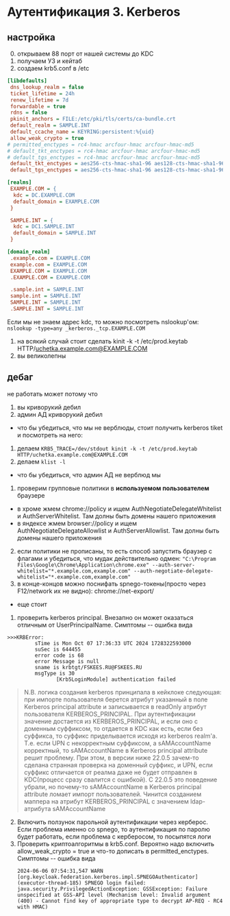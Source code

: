 # Аутентификация 3. Kerberos
## настройка
0. открываем 88 порт от нашей системы до KDC
1. получаем УЗ и кейтаб
2. создаем krb5.conf в /etc
```ini
[libdefaults]
 dns_lookup_realm = false
 ticket_lifetime = 24h
 renew_lifetime = 7d
 forwardable = true
 rdns = false
 pkinit_anchors = FILE:/etc/pki/tls/certs/ca-bundle.crt
 default_realm = SAMPLE.INT
 default_ccache_name = KEYRING:persistent:%{uid}
 allow_weak_crypto = true
# permitted_enctypes = rc4-hmac arcfour-hmac arcfour-hmac-md5
# default_tkt_enctypes = rc4-hmac arcfour-hmac arcfour-hmac-md5
# default_tgs_enctypes = rc4-hmac arcfour-hmac arcfour-hmac-md5
 default_tkt_enctypes = aes256-cts-hmac-sha1-96 aes128-cts-hmac-sha1-96 rc4-hmac
 default_tgs_enctypes = aes256-cts-hmac-sha1-96 aes128-cts-hmac-sha1-96 rc4-hmac

[realms]
 EXAMPLE.COM = {
  kdc = DC.EXAMPLE.COM
  default_domain = EXAMPLE.COM
 }

 SAMPLE.INT = {
  kdc = DC1.SAMPLE.INT
  default_domain = SAMPLE.INT
 }

[domain_realm]
 .example.com = EXAMPLE.COM
 example.com = EXAMPLE.COM
 EXAMPLE.COM = EXAMPLE.COM
 .EXAMPLE.COM = EXAMPLE.COM

 .sample.int = SAMPLE.INT
 sample.int = SAMPLE.INT
 SAMPLE.INT = SAMPLE.INT
 .SAMPLE.INT = SAMPLE.INT
```
Если мы не знаем адрес kdc, то можно посмотреть nslookup'ом:
`nslookup -type=any _kerberos._tcp.EXAMPLE.COM`

1. на всякий случай стоит сделать kinit -k -t /etc/prod.keytab HTTP/uchetka.example.com@EXAMPLE.COM
2. вы великолепны

## дебаг

не работать может потому что
1. вы криворукий дебил
2. админ АД криворукий дебил

- что бы убедиться, что мы не верблюды, стоит получить kerberos tiket и посмотреть на него:
1. делаем `KRB5_TRACE=/dev/stdout kinit -k -t /etc/prod.keytab HTTP/uchetka.example.com@EXAMPLE.COM`
2. делаем `klist -l`

- что бы убедиться, что админ АД не верблюд мы
1. проверим групповые политики в __используемом пользователем__ браузере
- в хроме жмем chrome://policy и ищем AuthNegotiateDelegateWhitelist и AuthServerWhitelist. Там долны быть домены нашего приложения
- в яндексе жмем browser://policy и ищем AuthNegotiateDelegateAllowlist и AuthServerAllowlist. Там долны быть домены нашего приложения
2. если политики не прописаны, то есть способ запустить браузер с флагами и убедиться, что мудак действительно одмен:
`"C:\Program Files\Google\Chrome\Application\chrome.exe" --auth-server-whitelist="*.example.com,example.com" --auth-negotiate-delegate-whitelist="*.example.com,example.com"`
3. в конце-концов можно поснифать spnego-токены(просто через F12/network их не видно): chrome://net-export/

- еще стоит
1. проверить kerberos principal. Внезапно он может оказаться отличным от UserPrincipalName. Симптомы -- ошибка вида 
```
>>>KRBError:
         sTime is Mon Oct 07 17:36:33 UTC 2024 1728322593000
         suSec is 644455
         error code is 68
         error Message is null
         sname is krbtgt/FSKEES.RU@FSKEES.RU
         msgType is 30
                [Krb5LoginModule] authentication failed
```

> N.B. логика создания kerberos принципала в кейклоке следующая: при импорте пользователя берется атрибут указанный в поле Kerberos principal attribute и записывается в readOnly атрибут пользователя KERBEROS_PRINCIPAL. При аутентификации значение достается из KERBEROS_PRINCIPAL, и если оно с доменным суффиксом, то отдается в KDC как есть, если без суффикса, то суффикс приделывается исходя из kerberos realm'а. Т.е. если UPN с некорректным суффиксом, а sAMAccountName корректный, то sAMAccountName в Kerberos principal attribute решит проблему. При этом, в версии ниже 22.0.5 зачем-то сделана странная проверка на доменный суффикс, и UPN, если суффикс отличается от реалма даже не будет отправлен в KDC(процесс сразу свалится с ошибкой). С 22.0.5 это поведение убрали, но почему-то sAMAccountName в Kerberos principal attribute ломает импорт пользователей. Чинится созданием маппера на атрибут KERBEROS_PRINCIPAL с значением ldap-атрибута sAMAccountName

2. Включить ползунок парольной аутентификации через керберос. Если проблема именно со spnego, то аутентификация по паролю будет работать, если проблема с керберосом, то посыпятся логи
3. Проверить криптоалгоритмы в krb5.conf. Вероятно надо включить allow_weak_crypto = true и что-то дописать в permitted_enctypes. Симптомы -- ошибка вида 
   ```
   2024-06-06 07:54:31,547 WARN  [org.keycloak.federation.kerberos.impl.SPNEGOAuthenticator] (executor-thread-185) SPNEGO login failed: java.security.PrivilegedActionException: GSSException: Failure unspecified at GSS-API level (Mechanism level: Invalid argument (400) - Cannot find key of appropriate type to decrypt AP-REQ - RC4 with HMAC)
   ```